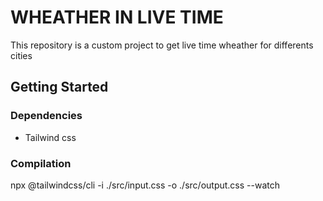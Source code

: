 # WHEATHER IN LIVE TIME
This repository is a custom project to get live time wheather for differents cities

## Getting Started

### Dependencies
* Tailwind css

### Compilation
npx @tailwindcss/cli -i ./src/input.css -o ./src/output.css --watch
